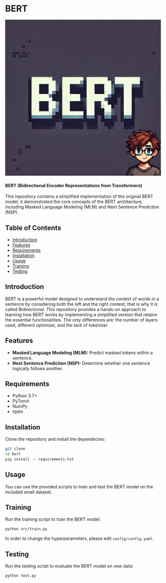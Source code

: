 # BERT


<img src="assets/bert.png" style="width: 100%; height: 3%;" alt="Image">


#### BERT (Bidirectional Encoder Representations from Transformers) 


This repository contains a simplified implementation of the original BERT model, it demonstrated the core concepts of the BERT architecture, including Masked Language Modeling (MLM) and Next Sentence Prediction (NSP).

## Table of Contents

- [Introduction](#introduction)
- [Features](#features)
- [Requirements](#requirements)
- [Installation](#installation)
- [Usage](#usage)
- [Training](#training)
- [Testing](#testing)


## Introduction 

BERT is a powerful model designed to understand the context of words in a sentence by considering both the left and the right context, that is why it is called Bidirectional. This repository provides a hands-on approach to learning how BERT works by implementing a simplified version that retains the essential functionalities. The only differences are: the number of layers used, different optimizer, and the lack of tokenizer.


## Features

- **Masked Language Modeling (MLM):** Predict masked tokens within a sentence.
- **Next Sentence Prediction (NSP):** Determine whether one sentence logically follows another.


## Requirements

- Python 3.7+
- PyTorch
- NumPy
- tqdm


## Installation 

Clone the repository and install the dependecies:

```bash
git clone 
cd bert
pip install -r requirements.txt
```

## Usage 

You can use the provided scripts to train and test the BERT model on the included small dataset.

## Training

Run the training script to train the BERT model:

```bash
python src/train.py
```

In order to change the hyperparameters, please edit `config/config.yaml`.

## Testing 

Run the testing script to evaluate the BERT model on new data:

```bash
python test.py
```


